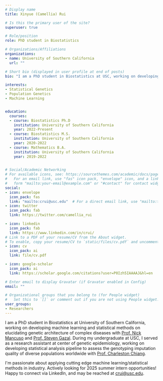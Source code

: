 ```yaml
---
# Display name
title: Xinyue (Camellia) Rui

# Is this the primary user of the site?
superuser: true

# Role/position
role: PhD student in Biostatistics

# Organizations/Affiliations
organizations:
- name: University of Southern California
  url: ""

# Short bio (displayed in user profile at end of posts)
bio: "I am a PhD student in Biostatistics at USC, working on developing machine learning and statistical methods for genetic architecture of complex diseases."

interests:
- Statistical Genetics 
- Population Genetics
- Machine Learning


education:
  courses:
  - course: Biostatistics Ph.D
    institution: University of Southern California
    year: 2022-Present
  - course: Biostatistics M.S.
    institution: University of Southern California
    year: 2020-2022
  - course: Mathematics B.A.
    institution: University of Southern California
    year: 2019-2022
  

# Social/Academic Networking
# For available icons, see: https://sourcethemes.com/academic/docs/page-builder/#icons
#   For an email link, use "fas" icon pack, "envelope" icon, and a link in the
#   form "mailto:your-email@example.com" or "#contact" for contact widget.
social:
- icon: envelope
  icon_pack: fas
  link: "mailto:crui@usc.edu"  # For a direct email link, use "mailto:test@example.org".
- icon: twitter
  icon_pack: fab
  link: https://twitter.com/camellia_rui

- icon: linkedin
  icon_pack: fab
  link: https://www.linkedin.com/in/crui/
# Link to a PDF of your resume/CV from the About widget.
# To enable, copy your resume/CV to `static/files/cv.pdf` and uncomment the lines below.
- icon: cv
  icon_pack: ai
  link: file/cv.pdf

- icon: google-scholar
  icon_pack: ai
  link: https://scholar.google.com/citations?user=P0Izh5IAAAAJ&hl=en

# Enter email to display Gravatar (if Gravatar enabled in Config)
email: ""

# Organizational groups that you belong to (for People widget)
#   Set this to `[]` or comment out if you are not using People widget.
user_groups:
- Researchers
---
```


I am a PhD student in Biostatistics at University of Southern California, working on developing machine learning and statistical methods on elucidating genetic architecture of complex diseases with [Prof. Nick Mancuso](https://www.mancusolab.com/) 
and [Prof. Steven Gazal](https://gazal-lab.org/). During my undergraduate at USC, I served as a research assistant at center of genetic epidemiology, working on developing statistical analysis pipeline to assess the genotyping imputation quality of diverse populations worldwide with [Prof. Charleston Chiang](https://chianglab.usc.edu/). 

I'm passionate about applying cutting edge machine learning/statistical methods in industry. Actively looking for 2025 summer intern opportunities! Happy to connect via LinkedIn, and may be reached at crui@usc.edu.